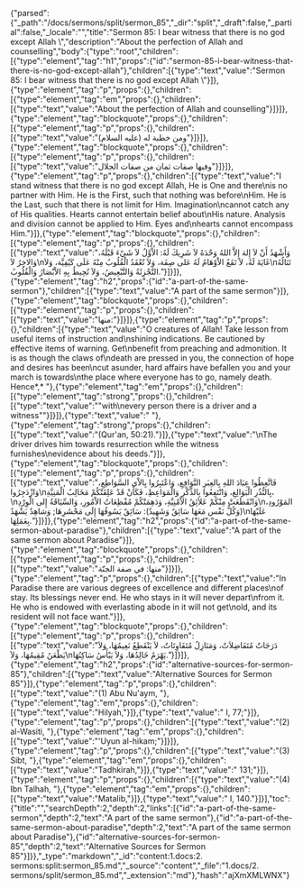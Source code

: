 {"parsed":{"_path":"/docs/sermons/split/sermon_85","_dir":"split","_draft":false,"_partial":false,"_locale":"","title":"Sermon 85:  I bear witness that there is no god except Allah \\","description":"About the perfection of Allah and counselling","body":{"type":"root","children":[{"type":"element","tag":"h1","props":{"id":"sermon-85-i-bear-witness-that-there-is-no-god-except-allah"},"children":[{"type":"text","value":"Sermon 85:  I bear witness that there is no god except Allah \\"}]},{"type":"element","tag":"p","props":{},"children":[{"type":"element","tag":"em","props":{},"children":[{"type":"text","value":"About the perfection of Allah and counselling"}]}]},{"type":"element","tag":"blockquote","props":{},"children":[{"type":"element","tag":"p","props":{},"children":[{"type":"text","value":"ومن خطبة له (عليه السلام)"}]}]},{"type":"element","tag":"blockquote","props":{},"children":[{"type":"element","tag":"p","props":{},"children":[{"type":"text","value":"وفيها صفات ثمان من صفات الجلال"}]}]},{"type":"element","tag":"p","props":{},"children":[{"type":"text","value":"I stand witness that there is no god except Allah, He is One and there\nis no partner with Him. He is the First, such that nothing was before\nHim. He is the Last, such that there is not limit for Him. Imagination\ncannot catch any of His qualities. Hearts cannot entertain belief about\nHis nature. Analysis and division cannot be applied to Him. Eyes and\nhearts cannot encompass Him."}]},{"type":"element","tag":"blockquote","props":{},"children":[{"type":"element","tag":"p","props":{},"children":[{"type":"text","value":"وَأَشْهَدُ أَنْ لاَ إِلهَ إِلاَّ اللهُ وَحْدَهُ لاَ شَرِيكَ لَهُ: الاْوَّلُ لاَ شَيْءَ قَبْلَهُ، وَالاخِرُ لاَ\nغَايَةَ لَهُ، لاَ تَقَعُ الاْوْهَامُ لَهُ عَلى صِفَة، وَلاَ تُعْقَدُ الْقُلُوبُ مِنْهُ عَلَى كَيْفِيَّة، وَلاَ\nتَنَالُهُ التَّجْزِئَةُ وَالتَّبْعِيضُ، وَلاَ تُحِيطُ بِهِ الاْبْصَارُ وَالْقُلُوبُ."}]}]},{"type":"element","tag":"h2","props":{"id":"a-part-of-the-same-sermon"},"children":[{"type":"text","value":"A part of the same sermon"}]},{"type":"element","tag":"blockquote","props":{},"children":[{"type":"element","tag":"p","props":{},"children":[{"type":"text","value":"منها:"}]}]},{"type":"element","tag":"p","props":{},"children":[{"type":"text","value":"O creatures of Allah! Take lesson from useful items of instruction and\nshining indications. Be cautioned by effective items of warning. Get\nbenefit from preaching and admonition. It is as though the claws of\ndeath are pressed in you, the connection of hope and desires has been\ncut asunder, hard affairs have befallen you and your march is towards\nthe place where everyone has to go, namely death. Hence*,* "},{"type":"element","tag":"em","props":{},"children":[{"type":"element","tag":"strong","props":{},"children":[{"type":"text","value":"\"with\nevery person there is a driver and a witness\""}]}]},{"type":"text","value":" "},{"type":"element","tag":"strong","props":{},"children":[{"type":"text","value":"(Qur'an, 50:21)."}]},{"type":"text","value":"\nThe driver drives him towards resurrection while the witness furnishes\nevidence about his deeds."}]},{"type":"element","tag":"blockquote","props":{},"children":[{"type":"element","tag":"p","props":{},"children":[{"type":"text","value":"فَاتَّعِظُوا عِبَادَ اللهِ بِالعِبَرِ النَّوَافِعِ، وَاعْتَبِرُوا بِالاْي السَّوَاطِعِ، وَازْدَجِرُوا\nبِالنُّذُرِ الْبَوَالِغِ، وَانْتَفِعُوا بِالذِّكْرِ وَالْمَوَاعِظِ، فَكَأَنْ قَدْ عَلِقَتْكُمْ مَخَالِبُ الْمَنِيَّةِ،\nوَانْقَطَعَتْ مِنْكُمْ عَلاَئِقُ الاْمْنِيَّةِ، وَدَهِمَتْكُمْ مُفْظِعَاتُ الاْمُورِ، وَالسِّيَاقَةُ إِلى الْوِرْدِ\nالمَوْرُودِ، (وَكُلُّ نَفْس مَعَهَا سَائِقٌ وَشَهِيدٌ): سَائِقٌ يَسُوقُهَا إِلَى مَحْشَرِهَا; وَشاهِدٌ يَشْهَدُ\nعَلَيْهَا بِعَمَلِهَا."}]}]},{"type":"element","tag":"h2","props":{"id":"a-part-of-the-same-sermon-about-paradise"},"children":[{"type":"text","value":"A part of the same sermon about Paradise"}]},{"type":"element","tag":"blockquote","props":{},"children":[{"type":"element","tag":"p","props":{},"children":[{"type":"text","value":"منها: في صفة الجنّة"}]}]},{"type":"element","tag":"p","props":{},"children":[{"type":"text","value":"In Paradise there are various degrees of excellence and different places\nof stay. Its blessings never end. He who stays in it will never depart\nfrom it. He who is endowed with everlasting abode in it will not get\nold, and its resident will not face want."}]},{"type":"element","tag":"blockquote","props":{},"children":[{"type":"element","tag":"p","props":{},"children":[{"type":"text","value":"دَرَجَاتٌ مُتَفَاضِلاَتٌ، وَمَنَازِلُ مُتَفَاوِتَاتٌ، لاَ يَنْقَطِعُ نَعِيمُهَا، وَلاَ يَظْعَنُ مُقِيمُهَا، وَلاَ\nيَهْرَمُ خَالِدُهَا، وَلاَ يَبْأَسُ سَاكِنُهَا."}]}]},{"type":"element","tag":"h2","props":{"id":"alternative-sources-for-sermon-85"},"children":[{"type":"text","value":"Alternative Sources for Sermon 85"}]},{"type":"element","tag":"p","props":{},"children":[{"type":"text","value":"(1) Abu Nu'aym, "},{"type":"element","tag":"em","props":{},"children":[{"type":"text","value":"Hilyah,"}]},{"type":"text","value":" I, 77;"}]},{"type":"element","tag":"p","props":{},"children":[{"type":"text","value":"(2) al-Wasiti, "},{"type":"element","tag":"em","props":{},"children":[{"type":"text","value":"'Uyun al-hikam;"}]}]},{"type":"element","tag":"p","props":{},"children":[{"type":"text","value":"(3) Sibt, "},{"type":"element","tag":"em","props":{},"children":[{"type":"text","value":"Tadhkirah,"}]},{"type":"text","value":" 131;"}]},{"type":"element","tag":"p","props":{},"children":[{"type":"text","value":"(4) Ibn Talhah, "},{"type":"element","tag":"em","props":{},"children":[{"type":"text","value":"Matalib,"}]},{"type":"text","value":" I, 140."}]}],"toc":{"title":"","searchDepth":2,"depth":2,"links":[{"id":"a-part-of-the-same-sermon","depth":2,"text":"A part of the same sermon"},{"id":"a-part-of-the-same-sermon-about-paradise","depth":2,"text":"A part of the same sermon about Paradise"},{"id":"alternative-sources-for-sermon-85","depth":2,"text":"Alternative Sources for Sermon 85"}]}},"_type":"markdown","_id":"content:1.docs:2. sermons:split:sermon_85.md","_source":"content","_file":"1.docs/2. sermons/split/sermon_85.md","_extension":"md"},"hash":"ajXmXMLWNX"}